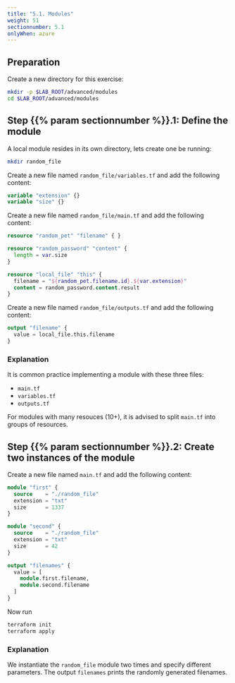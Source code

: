 ```yaml
---
title: "5.1. Modules"
weight: 51
sectionnumber: 5.1
onlyWhen: azure
---
```



## Preparation

Create a new directory for this exercise:

```bash
mkdir -p $LAB_ROOT/advanced/modules
cd $LAB_ROOT/advanced/modules
```


## Step {{% param sectionnumber %}}.1: Define the module

A local module resides in its own directory, lets create one be running:

```bash
mkdir random_file
```

Create a new file named `random_file/variables.tf` and add the following content:

```terraform
variable "extension" {}
variable "size" {}
```

Create a new file named `random_file/main.tf` and add the following content:

```terraform
resource "random_pet" "filename" { }

resource "random_password" "content" {
  length = var.size
}

resource "local_file" "this" {
  filename = "${random_pet.filename.id}.${var.extension}"
  content = random_password.content.result
}
```

Create a new file named `random_file/outputs.tf` and add the following content:

```terraform
output "filename" {
  value = local_file.this.filename
}
```


### Explanation

It is common practice implementing a module with these three files:

* `main.tf`
* `variables.tf`
* `outputs.tf`

For modules with many resouces (10+), it is advised to split `main.tf` into groups of resources.


## Step {{% param sectionnumber %}}.2: Create two instances of the module

Create a new file named `main.tf` and add the following content:

```terraform
module "first" {
  source    = "./random_file"
  extension = "txt"
  size      = 1337
}

module "second" {
  source    = "./random_file"
  extension = "txt"
  size      = 42
}

output "filenames" {
  value = [
    module.first.filename,
    module.second.filename
  ]
}
```

Now run

```bash
terraform init
terraform apply
```


### Explanation

We instantiate the `random_file` module two times and specify different parameters. The output `filenames` prints
the randomly generated filenames.
